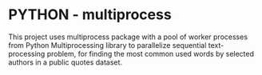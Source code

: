 # PYTHON - multiprocess

This project uses multiprocess package with a pool of worker processes from Python Multiprocessing library to parallelize sequential text-processing problem, for finding the most common used words by selected authors in a public quotes dataset.
